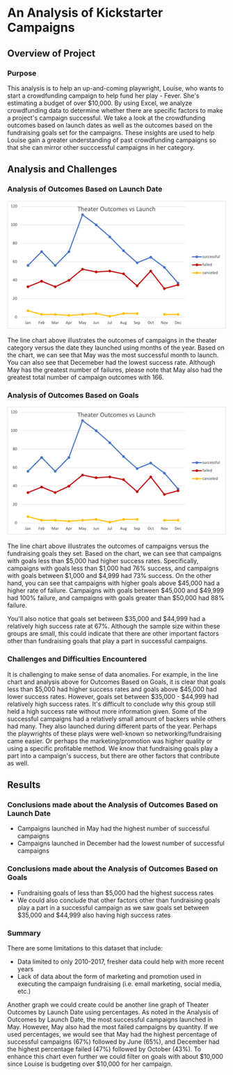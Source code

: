 # An Analysis of Kickstarter Campaigns

## Overview of Project

### Purpose

This analysis is to help an up-and-coming playwright, Louise, who wants to start a crowdfunding campaign to help fund her play - Fever. She's estimating a budget of over $10,000. By using Excel, we analyze crowdfunding data to determine whether there are specific factors to make a project's campaign successful. We take a look at the crowdfunding outcomes based on launch dates as well as the outcomes based on the fundraising goals set for the campaigns. These insights are used to help Louise gain a greater understanding of past crowdfunding campaigns so that she can mirror other succcessful campaigns in her category. 

## Analysis and Challenges

### Analysis of Outcomes Based on Launch Date

![Theater_Outcomes_vs_Launch.png](https://github.com/alexhuynh0530/kickstarter-analysis/blob/main/resources/Theater_Outcomes_vs_Launch.png)

The line chart above illustrates the outcomes of campaigns in the theater category versus the date they launched using months of the year. Based on the chart, we can see that May was the most successful month to launch. You can also see that Decemeber had the lowest success rate. Although May has the greatest number of failures, please note that May also had the greatest total number of campaign outcomes with 166.

### Analysis of Outcomes Based on Goals

![Outcomes_vs_Goals.png](https://github.com/alexhuynh0530/kickstarter-analysis/blob/main/resources/Theater_Outcomes_vs_Launch.png)

The line chart above illustrates the outcomes of campaigns versus the fundraising goals they set. Based on the chart, we can see that campaigns with goals less than $5,000 had higher success rates. Specifically, campaigns with goals less than $1,000 had 76% success, and campaigns with goals between $1,000 and $4,999 had 73% success. On the other hand, you can see that campaigns with higher goals above $45,000 had a higher rate of failure. Campaigns with goals between $45,000 and $49,999 had 100% failure, and campaigns with goals greater than $50,000 had 88% failure.

You'll also notice that goals set between $35,000 and $44,999 had a relatively high success rate at 67%. Although the sample size within these groups are small, this could indicate that there are other important factors other than fundraising goals that play a part in successful campaigns.

### Challenges and Difficulties Encountered

It is challenging to make sense of data anomalies. For example, in the line chart and analysis above for Outcomes Based on Goals, it is clear that goals less than $5,000 had higher success rates and goals above $45,000 had lower success rates. However, goals set between $35,000 - $44,999 had relatively high success rates. It's difficult to conclude why this group still held a high success rate without more information given. Some of the successful campaigns had a relatively small amount of backers while others had many. They also launched during different parts of the year. Perhaps the playwrights of these plays were well-known so networking/fundraising came easier. Or perhaps the marketing/promotion was higher quality or using a specific profitable method. We know that fundraising goals play a part into a campaign's success, but there are other factors that contribute as well. 

## Results

### Conclusions made about the Analysis of Outcomes Based on Launch Date

- Campaigns launched in May had the highest number of successful campaigns
- Campaigns launched in December had the lowest number of successful campaigns

### Conclusions made about the Analysis of Outcomes Based on Goals

- Fundraising goals of less than $5,000 had the highest success rates
- We could also conclude that other factors other than fundraising goals play a part in a successful campaign as we saw goals set between $35,000 and $44,999 also having high success rates

### Summary

There are some limitations to this dataset that include:

- Data limited to only 2010-2017, fresher data could help with more recent years
- Lack of data about the form of marketing and promotion used in executing the campaign fundraising (i.e. email marketing, social media, etc.)

Another graph we could create could be another line graph of Theater Outcomes by Launch Date using percentages. As noted in the Analysis of Outcomes by Launch Date, the most successful campaigns launched in May. However, May also had the most failed campaigns by quantity. If we used percentages, we would see that May had the highest percentage of successful campaigns (67%) followed by June (65%), and December had the highest percentage failed (47%) followed by October (43%). To enhance this chart even further we could filter on goals with about $10,000 since Louise is budgeting over $10,000 for her campaign.
